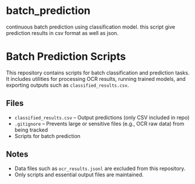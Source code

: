 # batch_prediction
continuous batch prediction using classification model. this script give prediction results in csv  format as well as json. 
# Batch Prediction Scripts

This repository contains scripts for batch classification and prediction tasks.  
It includes utilities for processing OCR results, running trained models, and exporting outputs such as `classified_results.csv`.

## Files
- `classified_results.csv` – Output predictions (only CSV included in repo)
- `.gitignore` – Prevents large or sensitive files (e.g., OCR raw data) from being tracked
- Scripts for batch prediction

## Notes
- Data files such as `ocr_results.jsonl` are excluded from this repository.
- Only scripts and essential output files are maintained.
